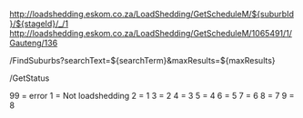 http://loadshedding.eskom.co.za/LoadShedding/GetScheduleM/${suburbId}/${stageId}/_/1
http://loadshedding.eskom.co.za/LoadShedding/GetScheduleM/1065491/1/Gauteng/136

/FindSuburbs?searchText=${searchTerm}&maxResults=${maxResults}

/GetStatus

99 = error
1 = Not loadshedding
2 = 1
3 = 2
4 = 3
5 = 4
6 = 5
7 = 6
8 = 7
9 = 8
